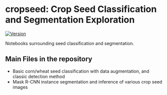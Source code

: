 # cropseed: Crop Seed Classification and Segmentation Exploration
[![Version](https://img.shields.io/badge/version-1.0-brightgreen)](https://img.shields.io/badge/version-1.0-brightgreen)

Notebooks surrounding seed classification and segmentation.

## Main Files in the repository
+ Basic corn/wheat seed classification with data augmentation, and classic detection method
+ Mask R-CNN instance segmentation and inference of various crop seed images

